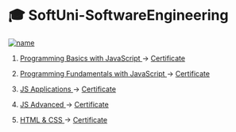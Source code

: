 # :mortar_board: SoftUni-SoftwareEngineering

[![name](https://user-images.githubusercontent.com/106109538/170478726-c7fea6e2-4506-4276-82de-016a2925c2a1.png)](https://about.softuni.bg/)

1. <a href="https://softuni.bg/trainings/3631/programming-basics-with-javascript-march-2022" > Programming Basics with JavaScript </a> -> <a href="https://softuni.bg/certificates/details/131407/07d5abd0"> Certificate </a>

2. <a href="https://softuni.bg/trainings/3732/programming-fundamentals-with-javascript-may-2022" > Programming Fundamentals with JavaScript </a> -> <a href="https://softuni.bg/certificates/details/139096/af2e1815"> Certificate </a>

3. <a href="https://softuni.bg/trainings/3847/js-applications-october-2022" > JS Applications </a> -> <a href="https://softuni.bg/certificates/details/149751/6d7d589a"> Certificate </a>

4. <a href="https://softuni.bg/trainings/3846/js-advanced-september-2022" > JS Advanced </a> -> <a href="https://softuni.bg/certificates/details/150101/7e5acbac"> Certificate </a>

4. <a href="https://softuni.bg/trainings/4114/html-and-css-may-2023" > HTML & CSS </a> -> <a href="https://softuni.bg/certificates/details/174767/1acefd67"> Certificate </a>
